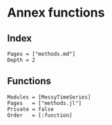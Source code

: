 # Annex functions

## Index

```@index
Pages = ["methods.md"]
Depth = 2
```

## Functions

```@autodocs
Modules = [MessyTimeSeries]
Pages   = ["methods.jl"]
Private = false
Order   = [:function]
```
